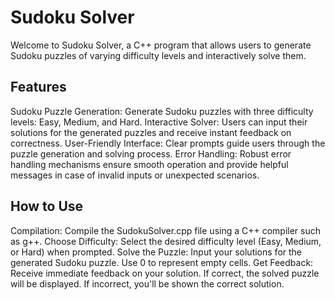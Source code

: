 # Sudoku Solver
Welcome to Sudoku Solver, a C++ program that allows users to generate Sudoku puzzles of varying difficulty levels and interactively solve them.

## Features
Sudoku Puzzle Generation: Generate Sudoku puzzles with three difficulty levels: Easy, Medium, and Hard.
Interactive Solver: Users can input their solutions for the generated puzzles and receive instant feedback on correctness.
User-Friendly Interface: Clear prompts guide users through the puzzle generation and solving process.
Error Handling: Robust error handling mechanisms ensure smooth operation and provide helpful messages in case of invalid inputs or unexpected scenarios.

## How to Use
Compilation: Compile the SudokuSolver.cpp file using a C++ compiler such as g++.
Choose Difficulty: Select the desired difficulty level (Easy, Medium, or Hard) when prompted.
Solve the Puzzle: Input your solutions for the generated Sudoku puzzle. Use 0 to represent empty cells.
Get Feedback: Receive immediate feedback on your solution. If correct, the solved puzzle will be displayed. If incorrect, you'll be shown the correct solution.
